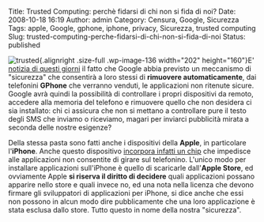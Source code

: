 Title: Trusted Computing: perchè fidarsi di chi non si fida di noi?
Date: 2008-10-18 16:19
Author: admin
Category: Censura, Google, Sicurezza
Tags: apple, Google, gphone, iphone, privacy, Sicurezza, trusted computing
Slug: trusted-computing-perche-fidarsi-di-chi-non-si-fida-di-noi
Status: published

![](http://www.andreagrandi.it/wp-content/uploads/2008/10/trusted.jpg "trusted"){.alignright
.size-full .wp-image-136 width="202" height="160"}E' [notizia di questi
giorni](http://punto-informatico.it/2442404/Telefonia/News/google-cancella-remoto-applicativi-android.aspx)
il fatto che Google abbia previsto un meccanismo di "sicurezza" che
consentirà a loro stessi di **rimuovere automaticamente**, dai
telefonini **GPhone** che verranno venduti, le applicazioni non ritenute
sicure. Google avrà quindi la possibilità di controllare i propri
dispositivi da remoto, accedere alla memoria del telefono e rimuovere
quello che non desidera ci sia installato: chi ci assicura che non si
mettano a controllare pure il testo degli SMS che inviamo o riceviamo,
magari per inviarci pubblicità mirata a seconda delle nostre esigenze?

Della stessa pasta sono fatti anche i dispositivi della **Apple**, in
particolare l'**iPhone**. Anche questo dispositivo [incorpora infatti un
chip](http://punto-informatico.it/2346662/Telefonia/News/iphone-3g-libero-ma-non-troppo.aspx)
che impedisce alle applicazioni non consentite di girare sul telefonino.
L'unico modo per installare applicazioni sull'iPhone è quello di
scaricarle dall'**Apple Store**, ed ovviamente Apple **si riserva il
diritto di decidere** quali applicazioni possano apparire nello store e
quali invece no, ed una nota nella licenza che devono firmare gli
sviluppatori di applicazioni per iPhone, si dice anche che essi non
possono in alcun modo dire pubblicamente che una loro applicazione è
stata esclusa dallo store. Tutto questo in nome della nostra
"sicurezza".
